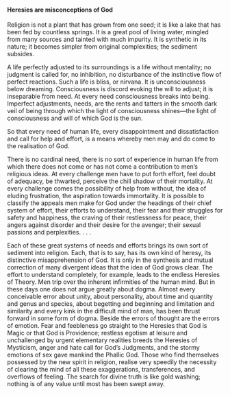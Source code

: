 #### Heresies are misconceptions of God

Religion is not a plant that has grown from one seed; it is like a lake
that has been fed by countless springs. It is a great pool of living
water, mingled from many sources and tainted with much impurity. It is
synthetic in its nature; it becomes simpler from original complexities;
the sediment subsides.

A life perfectly adjusted to its surroundings is a life without
mentality; no judgment is called for, no inhibition, no disturbance of
the instinctive flow of perfect reactions. Such a life is bliss, or
nirvana. It is unconsciousness below dreaming. Consciousness is discord
evoking the will to adjust; it is inseparable from need. At every need
consciousness breaks into being. Imperfect adjustments, needs, are the
rents and tatters in the smooth dark veil of being through which the
light of consciousness shines—the light of consciousness and will of
which God is the sun.

So that every need of human life, every disappointment and
dissatisfaction and call for help and effort, is a means whereby men may
and do come to the realisation of God.

There is no cardinal need, there is no sort of experience in human life
from which there does not come or has not come a contribution to men’s
religious ideas. At every challenge men have to put forth effort, feel
doubt of adequacy, be thwarted, perceive the chill shadow of their
mortality. At every challenge comes the possibility of help from
without, the idea of eluding frustration, the aspiration towards
immortality. It is possible to classify the appeals men make for God
under the headings of their chief system of effort, their efforts to
understand, their fear and their struggles for safety and happiness, the
craving of their restlessness for peace, their angers against disorder
and their desire for the avenger; their sexual passions and
perplexities. . . .

Each of these great systems of needs and efforts brings its own sort of
sediment into religion. Each, that is to say, has its own kind of
heresy, its distinctive misapprehension of God. It is only in the
synthesis and mutual correction of many divergent ideas that the idea of
God grows clear. The effort to understand completely, for example, leads
to the endless Heresies of Theory. Men trip over the inherent
infirmities of the human mind. But in these days one does not argue
greatly about dogma. Almost every conceivable error about unity, about
personality, about time and quantity and genus and species, about
begetting and beginning and limitation and similarity and every kink in
the difficult mind of man, has been thrust forward in some form of
dogma. Beside the errors of thought are the errors of emotion. Fear and
feebleness go straight to the Heresies that God is Magic or that God is
Providence; restless egotism at leisure and unchallenged by urgent
elementary realities breeds the Heresies of Mysticism, anger and hate
call for God’s Judgments, and the stormy emotions of sex gave mankind
the Phallic God. Those who find themselves possessed by the new spirit
in religion, realise very speedily the necessity of clearing the mind of
all these exaggerations, transferences, and overflows of feeling. The
search for divine truth is like gold washing; nothing is of any value
until most has been swept away.
